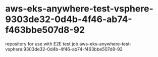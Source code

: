 # aws-eks-anywhere-test-vsphere-9303de32-0d4b-4f46-ab74-f463bbe507d8-92
repository for use with E2E test job aws-eks-anywhere-test-vsphere:9303de32-0d4b-4f46-ab74-f463bbe507d8-92
